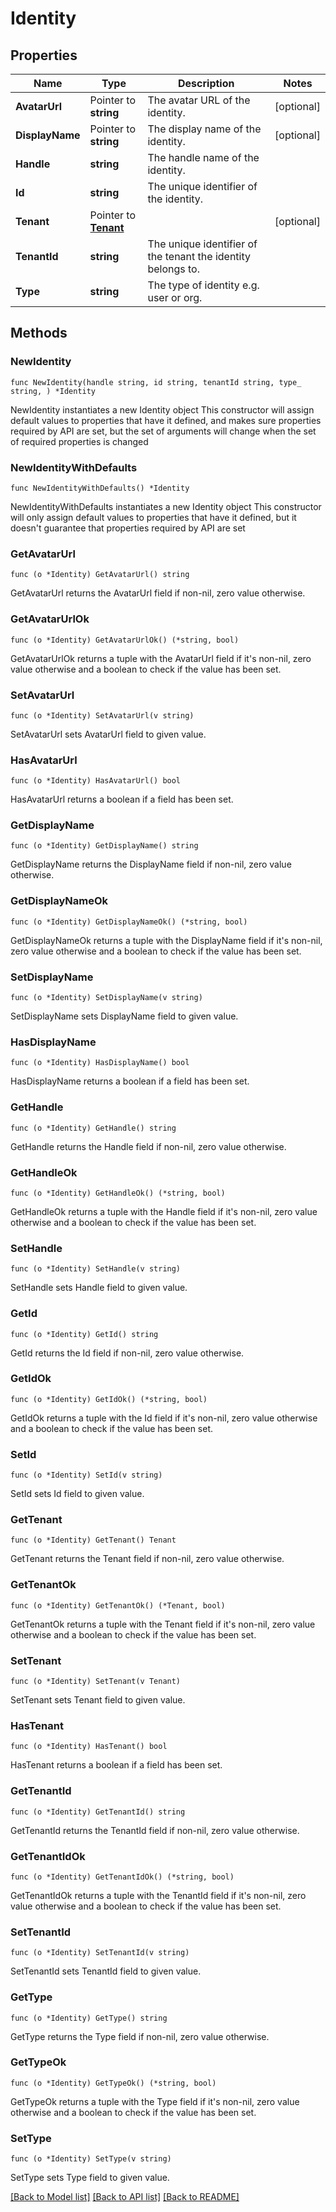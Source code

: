# Identity

## Properties

Name | Type | Description | Notes
------------ | ------------- | ------------- | -------------
**AvatarUrl** | Pointer to **string** | The avatar URL of the identity. | [optional] 
**DisplayName** | Pointer to **string** | The display name of the identity. | [optional] 
**Handle** | **string** | The handle name of the identity. | 
**Id** | **string** | The unique identifier of the identity. | 
**Tenant** | Pointer to [**Tenant**](Tenant.md) |  | [optional] 
**TenantId** | **string** | The unique identifier of the tenant the identity belongs to. | 
**Type** | **string** | The type of identity e.g. user or org. | 

## Methods

### NewIdentity

`func NewIdentity(handle string, id string, tenantId string, type_ string, ) *Identity`

NewIdentity instantiates a new Identity object
This constructor will assign default values to properties that have it defined,
and makes sure properties required by API are set, but the set of arguments
will change when the set of required properties is changed

### NewIdentityWithDefaults

`func NewIdentityWithDefaults() *Identity`

NewIdentityWithDefaults instantiates a new Identity object
This constructor will only assign default values to properties that have it defined,
but it doesn't guarantee that properties required by API are set

### GetAvatarUrl

`func (o *Identity) GetAvatarUrl() string`

GetAvatarUrl returns the AvatarUrl field if non-nil, zero value otherwise.

### GetAvatarUrlOk

`func (o *Identity) GetAvatarUrlOk() (*string, bool)`

GetAvatarUrlOk returns a tuple with the AvatarUrl field if it's non-nil, zero value otherwise
and a boolean to check if the value has been set.

### SetAvatarUrl

`func (o *Identity) SetAvatarUrl(v string)`

SetAvatarUrl sets AvatarUrl field to given value.

### HasAvatarUrl

`func (o *Identity) HasAvatarUrl() bool`

HasAvatarUrl returns a boolean if a field has been set.

### GetDisplayName

`func (o *Identity) GetDisplayName() string`

GetDisplayName returns the DisplayName field if non-nil, zero value otherwise.

### GetDisplayNameOk

`func (o *Identity) GetDisplayNameOk() (*string, bool)`

GetDisplayNameOk returns a tuple with the DisplayName field if it's non-nil, zero value otherwise
and a boolean to check if the value has been set.

### SetDisplayName

`func (o *Identity) SetDisplayName(v string)`

SetDisplayName sets DisplayName field to given value.

### HasDisplayName

`func (o *Identity) HasDisplayName() bool`

HasDisplayName returns a boolean if a field has been set.

### GetHandle

`func (o *Identity) GetHandle() string`

GetHandle returns the Handle field if non-nil, zero value otherwise.

### GetHandleOk

`func (o *Identity) GetHandleOk() (*string, bool)`

GetHandleOk returns a tuple with the Handle field if it's non-nil, zero value otherwise
and a boolean to check if the value has been set.

### SetHandle

`func (o *Identity) SetHandle(v string)`

SetHandle sets Handle field to given value.


### GetId

`func (o *Identity) GetId() string`

GetId returns the Id field if non-nil, zero value otherwise.

### GetIdOk

`func (o *Identity) GetIdOk() (*string, bool)`

GetIdOk returns a tuple with the Id field if it's non-nil, zero value otherwise
and a boolean to check if the value has been set.

### SetId

`func (o *Identity) SetId(v string)`

SetId sets Id field to given value.


### GetTenant

`func (o *Identity) GetTenant() Tenant`

GetTenant returns the Tenant field if non-nil, zero value otherwise.

### GetTenantOk

`func (o *Identity) GetTenantOk() (*Tenant, bool)`

GetTenantOk returns a tuple with the Tenant field if it's non-nil, zero value otherwise
and a boolean to check if the value has been set.

### SetTenant

`func (o *Identity) SetTenant(v Tenant)`

SetTenant sets Tenant field to given value.

### HasTenant

`func (o *Identity) HasTenant() bool`

HasTenant returns a boolean if a field has been set.

### GetTenantId

`func (o *Identity) GetTenantId() string`

GetTenantId returns the TenantId field if non-nil, zero value otherwise.

### GetTenantIdOk

`func (o *Identity) GetTenantIdOk() (*string, bool)`

GetTenantIdOk returns a tuple with the TenantId field if it's non-nil, zero value otherwise
and a boolean to check if the value has been set.

### SetTenantId

`func (o *Identity) SetTenantId(v string)`

SetTenantId sets TenantId field to given value.


### GetType

`func (o *Identity) GetType() string`

GetType returns the Type field if non-nil, zero value otherwise.

### GetTypeOk

`func (o *Identity) GetTypeOk() (*string, bool)`

GetTypeOk returns a tuple with the Type field if it's non-nil, zero value otherwise
and a boolean to check if the value has been set.

### SetType

`func (o *Identity) SetType(v string)`

SetType sets Type field to given value.



[[Back to Model list]](../README.md#documentation-for-models) [[Back to API list]](../README.md#documentation-for-api-endpoints) [[Back to README]](../README.md)


